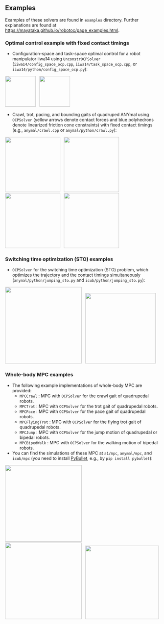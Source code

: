 ## Examples
Examples of these solvers are found in `examples` directory.
Further explanations are found at https://mayataka.github.io/robotoc/page_examples.html.

### Optimal control example with fixed contact timings

- Configuration-space and task-space optimal control for a robot manipulator iiwa14 using `UnconstrOCPSolver` (`iiwa14/config_space_ocp.cpp`, `iiwa14/task_space_ocp.cpp`, or `iiwa14/python/config_space_ocp.py`):

<img src="https://raw.githubusercontent.com/wiki/mayataka/robotoc/images/config_ocp.gif" width="100"> &nbsp;
<img src="https://raw.githubusercontent.com/wiki/mayataka/robotoc/images/task_ocp.gif" width="100">


- Crawl, trot, pacing, and bounding gaits of quadruped ANYmal using `OCPSolver` (yellow arrows denote contact forces and blue polyhedrons denote linearized friction cone constraints) with fixed contact timings (e.g., `anymal/crawl.cpp` or `anymal/python/crawl.py`):

<img src="https://raw.githubusercontent.com/wiki/mayataka/robotoc/images/walking.gif" width="180"> &nbsp;
<img src="https://raw.githubusercontent.com/wiki/mayataka/robotoc/images/trotting.gif" width="180"> &nbsp;
<img src="https://raw.githubusercontent.com/wiki/mayataka/robotoc/images/pacing.gif" width="180"> &nbsp;
<img src="https://raw.githubusercontent.com/wiki/mayataka/robotoc/images/bounding.gif" width="180">

### Switching time optimization (STO) examples
-  `OCPSolver` for the switching time optimization (STO) problem, which optimizes the trajectory and the contact timings simultaneously (`anymal/python/jumping_sto.py` and `icub/python/jumping_sto.py`):

<img src="https://raw.githubusercontent.com/wiki/mayataka/robotoc/images/jumping_sto.gif" width="250"> &nbsp;
<img src="https://raw.githubusercontent.com/wiki/mayataka/robotoc/images/icub.gif" width="230">

### Whole-body MPC examples
- The following example implementations of whole-body MPC are provided:
  - `MPCCrawl` : MPC with `OCPSolver` for the crawl gait of quadrupedal robots.
  - `MPCTrot` : MPC with `OCPSolver` for the trot gait of quadrupedal robots.
  - `MPCPace` : MPC with `OCPSolver` for the pace gait of quadrupedal robots.
  - `MPCFlyingTrot` : MPC with `OCPSolver` for the flying trot gait of quadrupedal robots.
  - `MPCJump` : MPC with `OCPSolver` for the jump motion of quadrupedal or bipedal robots.
  - `MPCBipedWalk` : MPC with `OCPSolver` for the walking motion of bipedal robots.
- You can find the simulations of these MPC at `a1/mpc`, `anymal/mpc`, and `icub/mpc` (you need to install [PyBullet](https://pybullet.org/wordpress/), e.g., by `pip install pybullet`):

<img src="https://raw.githubusercontent.com/wiki/mayataka/robotoc/images/a1_trotting.gif" width="250"> &nbsp;
<img src="https://raw.githubusercontent.com/wiki/mayataka/robotoc/images/anymal_crawling.gif" width="250"> &nbsp;
<img src="https://raw.githubusercontent.com/wiki/mayataka/robotoc/images/icub_walking.gif" width="240">